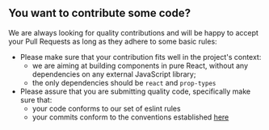 ## You want to contribute some code?

We are always looking for quality contributions and will be happy to accept your Pull Requests as long as they adhere to some basic rules:

* Please make sure that your contribution fits well in the project's context:
  * we are aiming at building components in pure React, without any dependencies on any external JavaScript library;
  * the only dependencies should be `react` and `prop-types`
* Please assure that you are submitting quality code, specifically make sure that:
  * your code conforms to our set of eslint rules
  * your commits conform to the conventions established [here](https://docs.google.com/document/d/1QrDFcIiPjSLDn3EL15IJygNPiHORgU1_OOAqWjiDU5Y/edit#)
